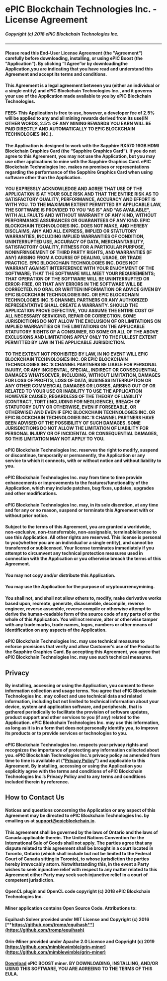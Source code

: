 # **ePIC Blockchain Technologies Inc. - License Agreement**  
##### **Copyright (c) 2018 ePIC Blockchain Technologies Inc.**

---

#### **Please read this End-User License Agreement (the "Agreement") carefully before downloading, installing, or using ePIC Boost (the "Application").** By clicking “I Agree”or by downloadingthe Application,you are indicating that you have read and understand this Agreement and accept its terms and conditions.

#### **This Agreement is a legal agreement between you (either an individual or a single entity) and ePIC Blockchain Technologies Inc., and it governs your use of the Application made available to you by ePIC Blockchain Technologies.**

#### **FEES: This Application is free to use, however, a developer fee of 2.5% will be applied to any and all mining rewards derived from its use**(IN OTHER WORDS,  2.5% OF ANY MINING REWARDS YOU EARN WILL BE PAID DIRECTLY AND AUTOMATICALLY TO EPIC BLOCKCHAIN TECHNOLOGIES INC.).

#### **The Application is designed to work with the Sapphire RX570 16GB HDMI Blockchain Graphics Card (the “Sapphire Graphics Card”).  If you do not agree to this Agreement, you may not use the Application, but you may use other applications to mine** **with the Sapphire  Graphics Card. ePIC Blockchain Technologies Inc. makes no promises or representations regarding the performance of the Sapphire  Graphics Card when using software other than the Application.**

#### **YOU EXPRESSLY ACKNOWLEDGE AND AGREE THAT USE OF THE APPLICATION IS AT YOUR SOLE RISK AND THAT THE ENTIRE RISK AS TO SATISFACTORY QUALITY, PERFORMANCE, ACCURACY AND EFFORT IS WITH YOU. TO THE MAXIMUM EXTENT PERMITTED BY APPLICABLE LAW, THE SOFTWARE IS PROVIDED TO YOU “AS IS” AND “AS AVAILABLE”, WITH ALL FAULTS AND WITHOUT WARRANTY OF ANY KIND, WITHOUT PERFORMANCE ASSURANCES OR GUARANTEES OF ANY KIND.  EPIC BLOCKCHAIN TECHNOLOGIES INC. DOES NOT MAKE, AND HEREBY DISCLAIMS, ANY AND ALL EXPRESS, IMPLIED OR STATUTORY WARRANTIES, INCLUDING IMPLIED WARRANTIES OF CONDITION, UNINTERRUPTED USE, ACCURACY OF DATA, MERCHANTABILITY, SATISFACTORY QUALITY, FITNESS FOR A PARTICULAR PURPOSE, NONINFRINGEMENT OF THIRD PARTY RIGHTS, AND WARRANTIES (IF ANY) ARISING FROM A COURSE OF DEALING, USAGE, OR TRADE PRACTICE. EPIC BLOCKCHAIN TECHNOLOGIES INC. DOES NOT WARRANT AGAINST INTERFERENCE WITH YOUR ENJOYMENT OF THE SOFTWARE; THAT THE SOFTWARE WILL MEET YOUR REQUIREMENTS; THAT OPERATION OF THE SOFTWARE WILL BE UNINTERRUPTED OR ERROR-FREE, OR THAT ANY ERRORS IN THE SOFTWARE WILL BE CORRECTED. NO ORAL OR WRITTEN INFORMATION OR ADVICE GIVEN BY EPIC BLOCKCHAIN TECHNOLOGIES INC. OR EPIC BLOCKCHAIN TECHNOLOGIES INC.’S CHANNEL PARTNERS OR ANY AUTHORIZED REPRESENTATIVE SHALL CREATE A WARRANTY. SHOULD THE APPLICATION PROVE DEFECTIVE, YOU ASSUME THE ENTIRE COST OF ALL NECESSARY SERVICING, REPAIR OR CORRECTION. SOME JURISDICTIONS DO NOT ALLOW THE EXCLUSION OF OR LIMITATIONS ON IMPLIED WARRANTIES OR THE LIMITATIONS ON THE APPLICABLE STATUTORY RIGHTS OF A CONSUMER, SO SOME OR ALL OF THE ABOVE EXCLUSIONS AND LIMITATIONS APPLY ONLY TO THE FULLEST EXTENT PERMITTED BY LAW IN THE APPLICABLE JURISDICTION.**

#### **TO THE EXTENT NOT PROHIBITED BY LAW, IN NO EVENT WILL EPIC BLOCKCHAIN TECHNOLOGIES INC. OR EPIC BLOCKCHAIN TECHNOLOGIES INC.’S CHANNEL PARTNERS BE LIABLE FOR PERSONAL INJURY, OR ANY INCIDENTAL, SPECIAL, INDIRECT OR CONSEQUENTIAL DAMAGES WHATSOEVER, INCLUDING, WITHOUT LIMITATION, DAMAGES FOR LOSS OF PROFITS, LOSS OF DATA, BUSINESS INTERRUPTION OR ANY OTHER COMMERCIAL DAMAGES OR LOSSES, ARISING OUT OF OR RELATED TO YOUR USE OR INABILITY TO USE THE APPLICATION HOWEVER CAUSED, REGARDLESS OF THE THEORY OF LIABILITY (CONTRACT, TORT (INCLUDING FOR NEGLIGENCE), BREACH OF STATUTORY DUTY OR OTHERWISE, EVEN IF FORSEEABLE, OR OTHERWISE) AND EVEN IF EPIC BLOCKCHAIN TECHNOLOGIES INC.  OR EPIC BLOCKCHAIN TECHNOLOGIES INC.’S CHANNEL PARTNERS HAVE BEEN ADVISED OF THE POSSIBILITY OF SUCH DAMAGES. SOME JURISDICTIONS DO NOT ALLOW THE LIMITATION OF LIABILITY FOR PERSONAL INJURY OR OF INCIDENTAL OR CONSEQUENTIAL DAMAGES, SO THIS LIMITATION MAY NOT APPLY TO YOU.**

#### **ePIC Blockchain Technologies Inc. reserves the right to modify, suspend or discontinue, temporarily or permanently, the Application or any service to which it connects, with or without notice and without liability to you.**

#### **ePIC Blockchain Technologies Inc. may from time to time provide enhancements or improvements to the features/functionality of the Application, which may include patches, bug fixes, updates, upgrades and other modifications.**

#### **ePIC Blockchain Technologies Inc. may, in its sole discretion, at any time and for any or no reason, suspend or terminate this Agreement with or without prior notice.**

#### **Subject to the terms of this Agreement, you are granted a worldwide**, non-exclusive, non-transferrable, non-assignable, terminablelicense to use this Application. All other rights are reserved.  This license is personal to you(whether you are an individual or a single entity), and cannot be transferred or sublicensed. Your license terminates immediately if you attempt to circumvent any technical protection measures used in connection with the Application or you otherwise breach the terms of this Agreement.

#### **You may not copy and/or distribute this Application.**

#### You may use the Application for the purpose of cryptocurrencymining.

#### **You shall not, and shall not allow others to, modify, make derivative works based upon, recreate, generate, disassemble, decompile, reverse engineer, reverse assemble, reverse compile or otherwise attempt to derive the human-readable form of the source code of any parts of** or the whole of this Application. You will not remove, alter or otherwise tamper with any trade marks, trade names, logos, numbers or other means of identification on any aspects of the Application.

#### **ePIC Blockchain Technologies Inc. may use technical measures to enforce provisions that verify and allow Customer’s use of the Product to the Sapphire Graphics Card.  By accepting this Agreement, you agree that ePIC Blockchain Technologies Inc. may use such technical measures.**

## **Privacy**

#### **By installing, accessing or using the Application, you consent to these information collection and usage terms.  You agree that ePIC Blockchain Technologies Inc. may collect and use technical data and related information, including but not limited to technical information about your device, system and application software, and peripherals, that is gathered periodically to facilitate the provision of software updates, product support and other services to you (if any) related to the Application. ePIC Blockchain Technologies Inc. may use this information, as long as it is in a form that does not personally identify you, to improve its products or to provide services or technologies to you.**

#### **ePIC Blockchain Technologies Inc. respects your privacy rights and recognizes the importance of protecting any information collected about you. ePIC Blockchain Technologies Inc.’s privacy policy as amended from time to time is available at ("[Privacy Policy](https://github.com/EPICBOOST/ePIC-Boost-Miner/blob/master/privacy)") and applicable to this Agreement. By installing, accessing or using the Application you explicitly agree with the terms and conditions of ePIC Blockchain Technologies Inc.’s Privacy Policy and to any terms and conditions included therein by reference.**

## **How to Contact Us**

#### Notices and questions concerning the Application or any aspect of this Agreement may be directed to ePIC Blockchain Technologies Inc. by emailing us at support@epicblockchain.io.

#### **This agreement shall be governed by the laws of Ontario and the laws of Canada applicable therein.  The United Nations Convention for the International Sale of Goods shall not apply. The parties agree that any dispute related to this agreement shall be brought in a court located in Toronto, Ontario (which shall include but not be limited to the Federal Court of Canada sitting in Toronto), to whose jurisdiction the parties hereby irrevocably attorn.  Notwithstanding this, in the event a Party wishes to seek injunctive relief with respect to any matter related to this Agreement either Party may seek such injunctive relief in a court of competent jurisdiction.**

#### **OpenCL plugin and OpenCL code copyright (c) 2018 ePIC Blockchain Technologies Inc.**

#### Miner application contains Open Source Code. Attributions to:

#### Equihash Solver provided under MIT License and Copyright (c) 2016 [**https://github.com/tromp/equihash**](https://github.com/tromp/equihash)

#### Grin-Miner provided under Apache 2.0 Licence and Copyright (c) 2019 [https://github.com/mimblewimble/grin-miner](https://github.com/mimblewimble/grin-miner)

**[Download](https://github.com/EPICBOOST/ePIC-Boost-Miner/releases) ePIC BOOST miner. BY DOWNLOADING, INSTALLING, AND/OR USING THIS SOFTWARE, YOU ARE AGREEING TO THE TERMS OF THIS EULA.**
